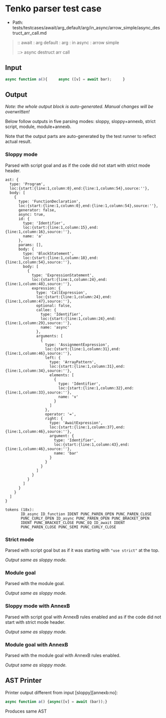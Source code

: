 # Tenko parser test case

- Path: tests/testcases/await/arg_default/arg/in_async/arrow_simple/async_destruct_arr_call.md

> :: await : arg default : arg : in async : arrow simple
>
> ::> async destruct arr call

## Input

`````js
async function a(){     async ([v] = await bar);     }
`````

## Output

_Note: the whole output block is auto-generated. Manual changes will be overwritten!_

Below follow outputs in five parsing modes: sloppy, sloppy+annexb, strict script, module, module+annexb.

Note that the output parts are auto-generated by the test runner to reflect actual result.

### Sloppy mode

Parsed with script goal and as if the code did not start with strict mode header.

`````
ast: {
  type: 'Program',
  loc:{start:{line:1,column:0},end:{line:1,column:54},source:''},
  body: [
    {
      type: 'FunctionDeclaration',
      loc:{start:{line:1,column:0},end:{line:1,column:54},source:''},
      generator: false,
      async: true,
      id: {
        type: 'Identifier',
        loc:{start:{line:1,column:15},end:{line:1,column:16},source:''},
        name: 'a'
      },
      params: [],
      body: {
        type: 'BlockStatement',
        loc:{start:{line:1,column:18},end:{line:1,column:54},source:''},
        body: [
          {
            type: 'ExpressionStatement',
            loc:{start:{line:1,column:24},end:{line:1,column:48},source:''},
            expression: {
              type: 'CallExpression',
              loc:{start:{line:1,column:24},end:{line:1,column:47},source:''},
              optional: false,
              callee: {
                type: 'Identifier',
                loc:{start:{line:1,column:24},end:{line:1,column:29},source:''},
                name: 'async'
              },
              arguments: [
                {
                  type: 'AssignmentExpression',
                  loc:{start:{line:1,column:31},end:{line:1,column:46},source:''},
                  left: {
                    type: 'ArrayPattern',
                    loc:{start:{line:1,column:31},end:{line:1,column:34},source:''},
                    elements: [
                      {
                        type: 'Identifier',
                        loc:{start:{line:1,column:32},end:{line:1,column:33},source:''},
                        name: 'v'
                      }
                    ]
                  },
                  operator: '=',
                  right: {
                    type: 'AwaitExpression',
                    loc:{start:{line:1,column:37},end:{line:1,column:46},source:''},
                    argument: {
                      type: 'Identifier',
                      loc:{start:{line:1,column:43},end:{line:1,column:46},source:''},
                      name: 'bar'
                    }
                  }
                }
              ]
            }
          }
        ]
      }
    }
  ]
}

tokens (18x):
       ID_async ID_function IDENT PUNC_PAREN_OPEN PUNC_PAREN_CLOSE
       PUNC_CURLY_OPEN ID_async PUNC_PAREN_OPEN PUNC_BRACKET_OPEN
       IDENT PUNC_BRACKET_CLOSE PUNC_EQ ID_await IDENT
       PUNC_PAREN_CLOSE PUNC_SEMI PUNC_CURLY_CLOSE
`````

### Strict mode

Parsed with script goal but as if it was starting with `"use strict"` at the top.

_Output same as sloppy mode._

### Module goal

Parsed with the module goal.

_Output same as sloppy mode._

### Sloppy mode with AnnexB

Parsed with script goal with AnnexB rules enabled and as if the code did not start with strict mode header.

_Output same as sloppy mode._

### Module goal with AnnexB

Parsed with the module goal with AnnexB rules enabled.

_Output same as sloppy mode._

## AST Printer

Printer output different from input [sloppy][annexb:no]:

````js
async function a() {async([v] = await (bar));}
````

Produces same AST
